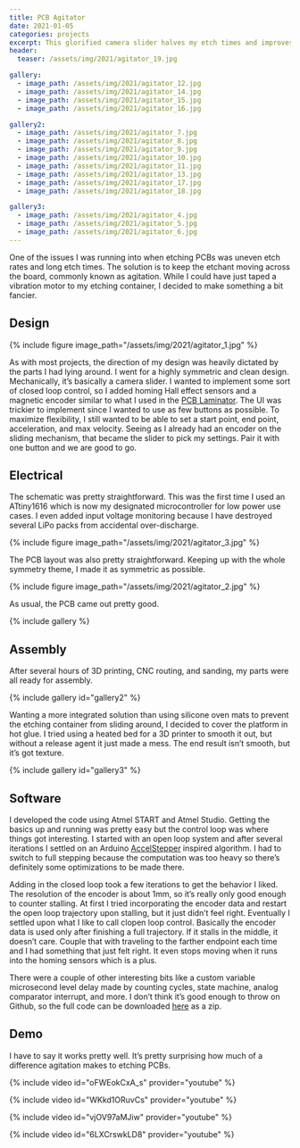 ```yaml
---
title: PCB Agitator
date: 2021-01-05
categories: projects
excerpt: This glorified camera slider halves my etch times and improves etching consistency all in an overkill but stylish form factor.
header:
  teaser: /assets/img/2021/agitator_19.jpg

gallery:
  - image_path: /assets/img/2021/agitator_12.jpg
  - image_path: /assets/img/2021/agitator_14.jpg
  - image_path: /assets/img/2021/agitator_15.jpg
  - image_path: /assets/img/2021/agitator_16.jpg

gallery2:
  - image_path: /assets/img/2021/agitator_7.jpg
  - image_path: /assets/img/2021/agitator_8.jpg
  - image_path: /assets/img/2021/agitator_9.jpg
  - image_path: /assets/img/2021/agitator_10.jpg
  - image_path: /assets/img/2021/agitator_11.jpg
  - image_path: /assets/img/2021/agitator_13.jpg
  - image_path: /assets/img/2021/agitator_17.jpg
  - image_path: /assets/img/2021/agitator_18.jpg

gallery3:
  - image_path: /assets/img/2021/agitator_4.jpg
  - image_path: /assets/img/2021/agitator_5.jpg
  - image_path: /assets/img/2021/agitator_6.jpg
---
```


One of the issues I was running into when etching PCBs was uneven etch rates and long etch times. The solution is to keep the etchant moving across the board, commonly known as agitation. While I could have just taped a vibration motor to my etching container, I decided to make something a bit fancier.

## Design

{% include figure image_path="/assets/img/2021/agitator_1.jpg" %}

As with most projects, the direction of my design was heavily dictated by the parts I had lying around. I went for a highly symmetric and clean design. Mechanically, it’s basically a camera slider. I wanted to implement some sort of closed loop control, so I added homing Hall effect sensors and a magnetic encoder similar to what I used in the [PCB Laminator](https://matthewtran.dev/2019/06/pcb-laminator/). The UI was trickier to implement since I wanted to use as few buttons as possible. To maximize flexibility, I still wanted to be able to set a start point, end point, acceleration, and max velocity. Seeing as I already had an encoder on the sliding mechanism, that became the slider to pick my settings. Pair it with one button and we are good to go.

## Electrical

The schematic was pretty straightforward. This was the first time I used an ATtiny1616 which is now my designated microcontroller for low power use cases. I even added input voltage monitoring because I have destroyed several LiPo packs from accidental over-discharge.

{% include figure image_path="/assets/img/2021/agitator_3.jpg" %}

The PCB layout was also pretty straightforward. Keeping up with the whole symmetry theme, I made it as symmetric as possible.

{% include figure image_path="/assets/img/2021/agitator_2.jpg" %}

As usual, the PCB came out pretty good.

{% include gallery %}

## Assembly

After several hours of 3D printing, CNC routing, and sanding, my parts were all ready for assembly.

{% include gallery id="gallery2" %}

Wanting a more integrated solution than using silicone oven mats to prevent the etching container from sliding around, I decided to cover the platform in hot glue. I tried using a heated bed for a 3D printer to smooth it out, but without a release agent it just made a mess. The end result isn’t smooth, but it’s got texture.

{% include gallery id="gallery3" %}

## Software

I developed the code using Atmel START and Atmel Studio. Getting the basics up and running was pretty easy but the control loop was where things got interesting. I started with an open loop system and after several iterations I settled on an Arduino [AccelStepper](https://www.airspayce.com/mikem/arduino/AccelStepper/) inspired algorithm. I had to switch to full stepping because the computation was too heavy so there’s definitely some optimizations to be made there.

Adding in the closed loop took a few iterations to get the behavior I liked. The resolution of the encoder is about 1mm, so it’s really only good enough to counter stalling. At first I tried incorporating the encoder data and restart the open loop trajectory upon stalling, but it just didn’t feel right. Eventually I settled upon what I like to call clopen loop control. Basically the encoder data is used only after finishing a full trajectory. If it stalls in the middle, it doesn’t care. Couple that with traveling to the farther endpoint each time and I had something that just felt right. It even stops moving when it runs into the homing sensors which is a plus.

There were a couple of other interesting bits like a custom variable microsecond level delay made by counting cycles, state machine, analog comparator interrupt, and more. I don’t think it’s good enough to throw on Github, so the full code can be downloaded [here](/assets/zip/Agitator.zip) as a zip.

## Demo

I have to say it works pretty well. It’s pretty surprising how much of a difference agitation makes to etching PCBs.

{% include video id="oFWEokCxA_s" provider="youtube" %}

{% include video id="WKkd1ORuvCs" provider="youtube" %}

{% include video id="vjOV97aMJiw" provider="youtube" %}

{% include video id="6LXCrswkLD8" provider="youtube" %}
